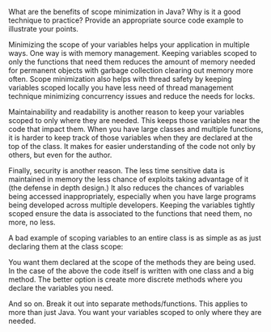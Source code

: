 What are the benefits of scope minimization in Java? Why is it a good technique to practice? Provide an appropriate source code example to illustrate your points.

Minimizing the scope of your variables helps your application in multiple ways. One way is with memory management. Keeping variables scoped to only the functions that need them reduces the amount of memory needed for permanent objects with garbage collection clearing out memory more often. Scope minimization also helps with thread safety by keeping variables scoped locally you have less need of thread management technique minimizing concurrency issues and reduce the needs for locks.

Maintainability and readability is another reason to keep your variables scoped to only where they are needed. This keeps those variables near the code that impact them. When you have large classes and multiple functions, it is harder to keep track of those variables when they are declared at the top of the class. It makes for easier understanding of the code not only by others, but even for the author.

Finally, security is another reason. The less time sensitive data is maintained in memory the less chance of exploits taking advantage of it (the defense in depth design.) It also reduces the chances of variables being accessed inappropriately, especially when you have large programs being developed across multiple developers. Keeping the variables tightly scoped ensure the data is associated to the functions that need them, no more, no less.

A bad example of scoping variables to an entire class is as simple as as just declaring them at the class scope:

You want them declared at the scope of the methods they are being used. In the case of the above the code itself is written with one class and a big method. The better option is create more discrete methods where you declare the variables you need.

And so on. Break it out into separate methods/functions. This applies to more than just Java. You want your variables scoped to only where they are needed.
